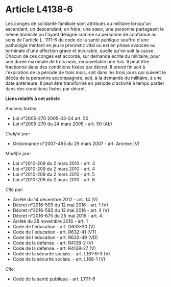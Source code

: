 # Article L4138-6

Les congés de solidarité familiale sont attribués au militaire lorsqu'un ascendant, un descendant, un frère, une sœur, une
personne partageant le même domicile ou l'ayant désigné comme sa personne de confiance au sens de l'article L. 1111-6 du code
de la santé publique souffre d'une pathologie mettant en jeu le pronostic vital ou est en phase avancée ou terminale d'une
affection grave et incurable, quelle qu'en soit la cause. Chacun de ces congés est accordé, sur demande écrite du militaire,
pour une durée maximale de trois mois, renouvelable une fois. Il peut être fractionné dans des conditions fixées par décret.
Il prend fin soit à l'expiration de la période de trois mois, soit dans les trois jours qui suivent le décès de la personne
accompagnée, soit, à la demande du militaire, à une date antérieure. Il peut être transformé en période d'activité à temps
partiel dans des conditions fixées par décret.

**Liens relatifs à cet article**

_Anciens textes_:

  - Loi n°2005-270 2005-03-24 art. 50
  - Loi n°2005-270 du 24 mars 2005 - art. 50 (Ab)

_Codifié par_:

  - Ordonnance n°2007-465 du 29 mars 2007 - art. Annexe (V)

_Modifié par_:

  - Loi n°2010-209 du 2 mars 2010 - art. 3
  - Loi n°2010-209 du 2 mars 2010 - art. 4
  - Loi n°2010-209 du 2 mars 2010 - art. 5
  - Loi n°2010-209 du 2 mars 2010 - art. 6

_Cité par_:

  - Arrêté du 14 décembre 2012 - art. 14 (V)
  - Décret n°2016-593 du 12 mai 2016 - art. 1 (V)
  - Décret n°2016-593 du 12 mai 2016 - art. 4 (V)
  - Décret n°2016-675 du 25 mai 2016 - art. 4
  - Arrêté du 28 novembre 2016 - art. 1
  - Code de l'éducation - art. D633-30 (V)
  - Code de l'éducation - art. R632-41 (VT)
  - Code de l'éducation - art. R632-49 (VD)
  - Code de la défense. - art. R4138-2 (V)
  - Code de la défense. - art. R4138-27 (V)
  - Code de la sécurité sociale. - art. L161-9-3 (V)
  - Code de la sécurité sociale. - art. L168-1 (V)

_Cite_:

  - Code de la santé publique - art. L1111-6
